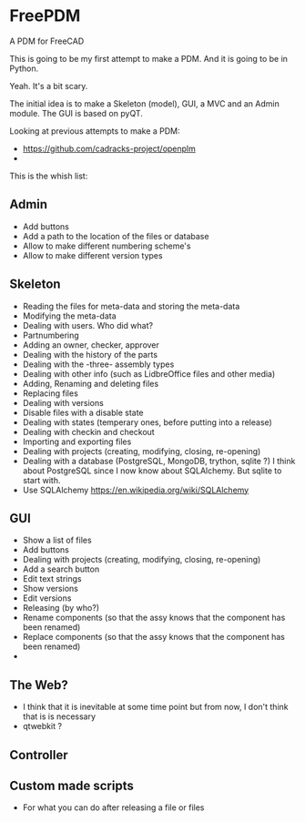# FreePDM
A PDM for FreeCAD

This is going to be my first attempt to make a PDM. And it is going to be in Python.

Yeah. It's a bit scary.

The initial idea is to make a Skeleton (model), GUI, a MVC and an Admin module. The GUI is based on pyQT.

Looking at previous attempts to make a PDM:
* https://github.com/cadracks-project/openplm
* 
This is the whish list:

## Admin
* Add buttons
* Add a path to the location of the files or database
* Allow to make different numbering scheme's
* Allow to make different version types

## Skeleton
* Reading the files for meta-data and storing the meta-data
* Modifying the meta-data
* Dealing with users. Who did what?
* Partnumbering
* Adding an owner, checker, approver
* Dealing with the history of the parts
* Dealing with the -three- assembly types
* Dealing with other info (such as LidbreOffice files and other media)
* Adding, Renaming and deleting files
* Replacing files
* Dealing with versions
* Disable files with a disable state
* Dealing with states (temperary ones, before putting into a release)
* Dealing with checkin and checkout
* Importing and exporting files
* Dealing with projects (creating, modifying, closing, re-opening)
* Dealing with a database (PostgreSQL, MongoDB, trython, sqlite ?) I think about PostgreSQL since I now know about SQLAlchemy. But sqlite to start with.
* Use SQLAlchemy https://en.wikipedia.org/wiki/SQLAlchemy

## GUI
* Show a list of files
* Add buttons
* Dealing with projects (creating, modifying, closing, re-opening)
* Add a search button
* Edit text strings
* Show versions
* Edit versions
* Releasing (by who?)
* Rename components (so that the assy knows that the component has been renamed)
* Replace components (so that the assy knows that the component has been renamed)
*

## The Web?
* I think that it is inevitable at some time point but from now, I don't think that is is necessary
* qtwebkit ?


## Controller

## Custom made scripts
* For what you can do after releasing a file or files
